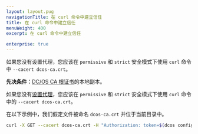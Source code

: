 ```yaml
---
layout: layout.pug
navigationTitle: 在 curl 命令中建立信任
title: 在 curl 命令中建立信任
menuWeight: 400
excerpt: 在 curl 命令中建立信任

enterprise: true
---
```

<!-- The source repository for this topic is https://github.com/dcos/dcos-docs-site -->

如果您没有设置代理，您应该在 `permissive` 和 `strict` 安全模式下使用 `curl` 命令中 `--cacert dcos-ca.crt`。

**先决条件：**[DC/OS CA 根证书](/cn/1.11/security/ent/tls-ssl/get-cert/)的本地副本。

如果您没有[设置代理](/cn/1.11/security/ent/tls-ssl/haproxy-adminrouter/)，您应该在 `permissive` 和 `strict` 安全模式下使用 `curl` 命令中的 `--cacert dcos-ca.crt`。

在以下示例中，我们假定文件被命名 `dcos-ca.crt` 并位于当前目录中。

```bash
curl -X GET --cacert dcos-ca.crt -H "Authorization: token=$(dcos config show core.dcos_acs_token)" $(dcos config show core.dcos_url)/acs/api/v1/users
```
